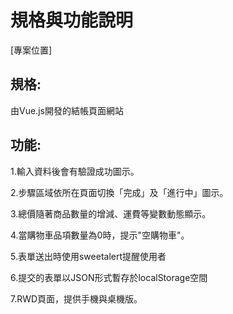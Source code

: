 # 規格與功能說明

[專案位置]

## 規格:

由Vue.js開發的結帳頁面網站


## 功能:

1.輸入資料後會有驗證成功圖示。

2.步驟區域依所在頁面切換「完成」及「進行中」圖示。

3.總價隨著商品數量的增減、運費等變數動態顯示。

4.當購物車品項數量為0時，提示"空購物車"。

5.表單送出時使用sweetalert提醒使用者

6.提交的表單以JSON形式暫存於localStorage空間

7.RWD頁面，提供手機與桌機版。

